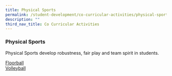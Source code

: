 ```yaml
---
title: Physical Sports
permalink: /student-development/co-curricular-activities/physical-sports/
description: ""
third_nav_title: Co Curricular Activities
---
```

### Physical Sports
Physical Sports develop robustness, fair play and team spirit in students.

<a target="_blank" href="/files/CCA2023/floorb_info.jpg">Floorball</a><br>
<a target="_blank" href="/files/CCA2023/vb_info.png">Volleyball</a><br>